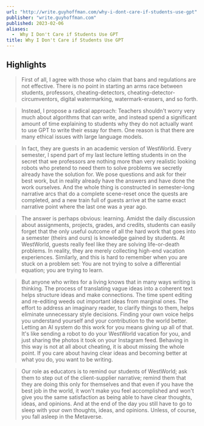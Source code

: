 ```yaml
---
url: "http://write.guyhoffman.com/why-i-dont-care-if-students-use-gpt"
publisher: "write.guyhoffman.com"
published: 2023-02-06
aliases:
  -  Why I Don't Care if Students Use GPT
title: Why I Don't Care if Students Use GPT
---
```


## Highlights
> First of all, I agree with those who claim that bans and regulations are not effective. There is no point in starting an arms race between students, professors, cheating-detectors, cheating-detector-circumventors, digital watermarking, watermark-erasers, and so forth.

> Instead, I propose a radical approach: Teachers shouldn't worry very much about algorithms that can write, and instead spend a significant amount of time explaining to students why they do not actually want to use GPT to write their essay for them. One reason is that there are many ethical issues with large language models.

> In fact, they are guests in an academic version of WestWorld. Every semester, I spend part of my last lecture letting students in on the secret that we professors are nothing more than very realistic looking robots who pretend to need them to solve problems we secretly already have the solution for. We pose questions and ask for their best work, but in reality already have the answers and have done the work ourselves. And the whole thing is constructed in semester-long narrative arcs that do a complete scene-reset once the quests are completed, and a new train full of guests arrive at the same exact narrative point where the last one was a year ago.

> The answer is perhaps obvious: learning. Amidst the daily discussion about assignments, projects, grades, and credits, students can easily forget that the only useful outcome of all the hard work that goes into a semester (theirs and ours) is knowledge gained by students. At WestWorld, guests really feel like they are solving life-or-death problems. In reality, they are merely collecting high-end vacation experiences. Similarly, and this is hard to remember when you are stuck on a problem set: You are not trying to solve a differential equation; you are trying to learn.

> But anyone who writes for a living knows that in many ways writing is thinking. The process of translating vague ideas into a coherent text helps structure ideas and make connections. The time spent editing and re-editing weeds out important ideas from marginal ones. The effort to address an imaginary reader, to clarify things to them, helps eliminate unnecessary style decisions. Finding your own voice helps you understand yourself and your contribution to the world better. Letting an AI system do this work for you means giving up all of that. It's like sending a robot to do your WestWorld vacation for you, and just sharing the photos it took on your Instagram feed. Behaving in this way is not at all about cheating, it is about missing the whole point. If you care about having clear ideas and becoming better at what you do, you want to be writing.

> Our role as educators is to remind our students of WestWorld; ask them to step out of the client-supplier narrative; remind them that they are doing this only for themselves and that even if you have the best job in the world, it won't make you feel accomplished and won't give you the same satisfaction as being able to have clear thoughts, ideas, and opinions. And at the end of the day you still have to go to sleep with your own thoughts, ideas, and opinions. Unless, of course, you fall asleep in the Metaverse.

